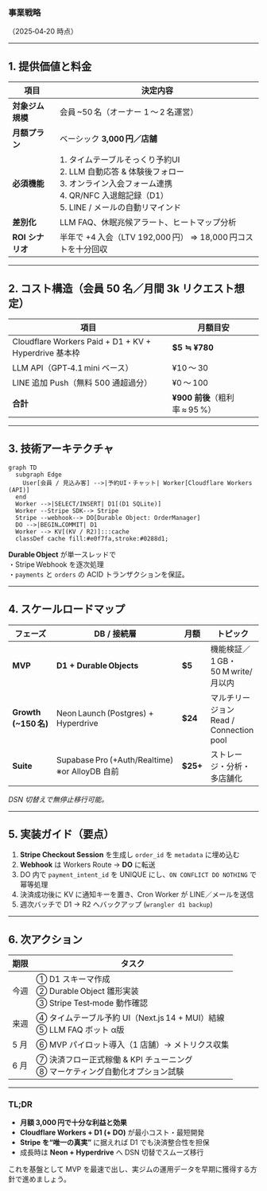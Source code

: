 ### 事業戦略
（2025‑04‑20 時点）

---

## 1. 提供価値と料金
| 項目 | 決定内容 |
|---|---|
| **対象ジム規模** | 会員 ~50 名（オーナー 1 〜 2 名運営） |
| **月額プラン** | ベーシック **3,000 円／店舗** |
| **必須機能** | 1. タイムテーブルそっくり予約UI<br>2. LLM 自動応答 & 体験後フォロー<br>3. オンライン入会フォーム連携<br>4. QR/NFC 入退館記録（D1）<br>5. LINE / メールの自動リマインド |
| **差別化** | LLM FAQ、休眠兆候アラート、ヒートマップ分析 |
| **ROI シナリオ** | 半年で +4 入会（LTV 192,000 円） ⇒ 18,000 円コストを十分回収 |

---

## 2. コスト構造（会員 50 名／月間 3k リクエスト想定）
| 項目 | 月額目安 |
|---|---|
| Cloudflare Workers Paid + D1 + KV + Hyperdrive 基本枠 | **$5 ≒ ¥780** |
| LLM API（GPT‑4.1 mini ベース） | ¥10 〜 30 |
| LINE 追加 Push（無料 500 通超過分） | ¥0 〜 100 |
| **合計** | **¥900 前後**（粗利率 ≈ 95 %） |

---

## 3. 技術アーキテクチャ
```mermaid
graph TD
  subgraph Edge
    User[会員 / 見込み客] -->|予約UI・チャット| Worker[Cloudflare Workers (API)]
  end
  Worker -->|SELECT/INSERT| D1[(D1 SQLite)]
  Worker --Stripe SDK--> Stripe
  Stripe --webhook--> DO[Durable Object: OrderManager]
  DO -->|BEGIN…COMMIT| D1
  Worker --> KV[(KV / R2)]:::cache
  classDef cache fill:#e0f7fa,stroke:#0288d1;
```
**Durable Object** が単一スレッドで  
・Stripe Webhook を逐次処理  
・`payments` と `orders` の ACID トランザクションを保証。

---

## 4. スケールロードマップ

| フェーズ | DB / 接続層 | 月額 | トピック |
|---|---|---|---|
| **MVP** | **D1 + Durable Objects** | **$5** | 機能検証／1 GB・50 M write/月以内 |
| **Growth (~150 名)** | Neon Launch (Postgres) + Hyperdrive | **$24** | マルチリージョン Read / Connection pool |
| **Suite** | Supabase Pro (+Auth/Realtime) ※or AlloyDB 自前 | **$25+** | ストレージ・分析・多店舗化 |

*DSN 切替えで無停止移行可能。*

---

## 5. 実装ガイド（要点）

1. **Stripe Checkout Session** を生成し `order_id` を `metadata` に埋め込む  
2. **Webhook** は Workers Route → **DO** に転送  
3. DO 内で `payment_intent_id` を UNIQUE にし、`ON CONFLICT DO NOTHING` で幂等処理  
4. 決済成功後に KV に通知キーを置き、Cron Worker が LINE／メールを送信  
5. 週次バッチで D1 → R2 へバックアップ (`wrangler d1 backup`)  

---

## 6. 次アクション

| 期限 | タスク |
|---|---|
| 今週 | ① D1 スキーマ作成<br>② Durable Object 雛形実装<br>③ Stripe Test‑mode 動作確認 |
| 来週 | ④ タイムテーブル予約 UI（Next.js 14 + MUI）結線<br>⑤ LLM FAQ ボット α版 |
| 5 月 | ⑥ MVP パイロット導入（1 店舗）→ メトリクス収集 |
| 6 月 | ⑦ 決済フロー正式稼働 & KPI チューニング<br>⑧ マーケティング自動化オプション試験 |

---

### TL;DR
- **月額 3,000 円で十分な利益と効果**  
- **Cloudflare Workers + D1 (+ DO)** が最小コスト・最短開発  
- **Stripe を“唯一の真実”** に据えれば D1 でも決済整合性を担保  
- 成長時は **Neon + Hyperdrive** へ DSN 切替でスムーズ移行  

これを基盤として MVP を最速で出し、実ジムの運用データを早期に獲得する方針で進めましょう。